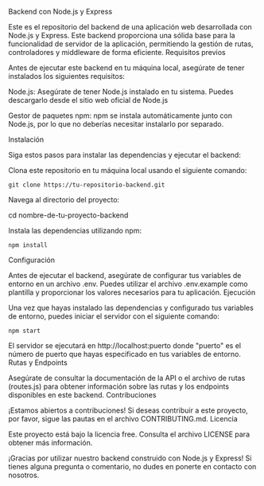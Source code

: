 
Backend con Node.js y Express

Este es el repositorio del backend de una aplicación web desarrollada con Node.js y Express. Este backend proporciona una sólida base para la funcionalidad de servidor de la aplicación, permitiendo la gestión de rutas, controladores y middleware de forma eficiente.
Requisitos previos

Antes de ejecutar este backend en tu máquina local, asegúrate de tener instalados los siguientes requisitos:

Node.js: Asegúrate de tener Node.js instalado en tu sistema. Puedes descargarlo desde el sitio web oficial de Node.js

Gestor de paquetes npm: npm se instala automáticamente junto con Node.js, por lo que no deberías necesitar instalarlo por separado.

Instalación

Siga estos pasos para instalar las dependencias y ejecutar el backend:

Clona este repositorio en tu máquina local usando el siguiente comando:
    
    git clone https://tu-repositorio-backend.git

Navega al directorio del proyecto:


cd nombre-de-tu-proyecto-backend

Instala las dependencias utilizando npm:



    npm install

Configuración

Antes de ejecutar el backend, asegúrate de configurar tus variables de entorno en un archivo .env. Puedes utilizar el archivo .env.example como plantilla y proporcionar los valores necesarios para tu aplicación.
Ejecución

Una vez que hayas instalado las dependencias y configurado tus variables de entorno, puedes iniciar el servidor con el siguiente comando:


    npm start

El servidor se ejecutará en http://localhost:puerto donde "puerto" es el número de puerto que hayas especificado en tus variables de entorno.
Rutas y Endpoints

Asegúrate de consultar la documentación de la API o el archivo de rutas (routes.js) para obtener información sobre las rutas y los endpoints disponibles en este backend.
Contribuciones

¡Estamos abiertos a contribuciones! Si deseas contribuir a este proyecto, por favor, sigue las pautas en el archivo CONTRIBUTING.md.
Licencia

Este proyecto está bajo la licencia free. Consulta el archivo LICENSE para obtener más información.

¡Gracias por utilizar nuestro backend construido con Node.js y Express! Si tienes alguna pregunta o comentario, no dudes en ponerte en contacto con nosotros.
